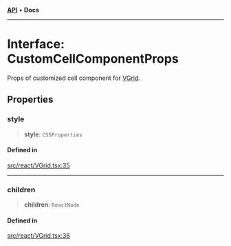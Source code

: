 [**API**](../../API.md) • **Docs**

***

# Interface: CustomCellComponentProps

Props of customized cell component for [VGrid](../functions/experimental_VGrid.md).

## Properties

### style

> **style**: `CSSProperties`

#### Defined in

[src/react/VGrid.tsx:35](https://github.com/inokawa/virtua/blob/70149236634a031ce9b50980d45a8d922859c032/src/react/VGrid.tsx#L35)

***

### children

> **children**: `ReactNode`

#### Defined in

[src/react/VGrid.tsx:36](https://github.com/inokawa/virtua/blob/70149236634a031ce9b50980d45a8d922859c032/src/react/VGrid.tsx#L36)
